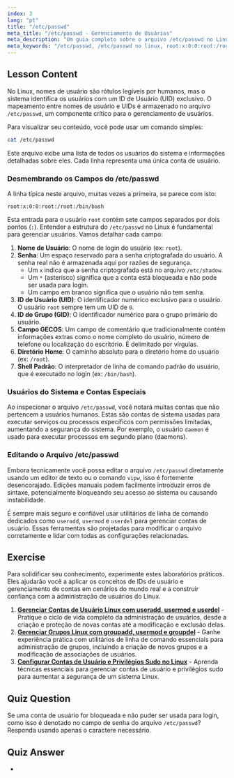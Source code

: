 ```yaml
---
index: 3
lang: "pt"
title: "/etc/passwd"
meta_title: "/etc/passwd - Gerenciamento de Usuários"
meta_description: "Um guia completo sobre o arquivo /etc/passwd no Linux. Aprenda a interpretar campos de dados de usuário, entender UIDs e ver exemplos como root:x:0:0:root:/root:/bin/bash."
meta_keywords: "/etc/passwd, /etc/passwd no linux, root:x:0:0:root:/root:/bin/bash, ID de usuário, UID, gerenciamento de usuários, tutorial Linux"
---
```


## Lesson Content

No Linux, nomes de usuário são rótulos legíveis por humanos, mas o sistema identifica os usuários com um ID de Usuário (UID) exclusivo. O mapeamento entre nomes de usuário e UIDs é armazenado no arquivo `/etc/passwd`, um componente crítico para o gerenciamento de usuários.

Para visualizar seu conteúdo, você pode usar um comando simples:

```bash
cat /etc/passwd
```

Este arquivo exibe uma lista de todos os usuários do sistema e informações detalhadas sobre eles. Cada linha representa uma única conta de usuário.

### Desmembrando os Campos do /etc/passwd

A linha típica neste arquivo, muitas vezes a primeira, se parece com isto:

```plaintext
root:x:0:0:root:/root:/bin/bash
```

Esta entrada para o usuário `root` contém sete campos separados por dois pontos (`:`). Entender a estrutura do `/etc/passwd` no Linux é fundamental para gerenciar usuários. Vamos detalhar cada campo:

1.  **Nome de Usuário**: O nome de login do usuário (ex: `root`).
2.  **Senha**: Um espaço reservado para a senha criptografada do usuário. A senha real não é armazenada aqui por razões de segurança.
    - Um `x` indica que a senha criptografada está no arquivo `/etc/shadow`.
    - Um `*` (asterisco) significa que a conta está bloqueada e não pode ser usada para login.
    - Um campo em branco significa que o usuário não tem senha.
3.  **ID de Usuário (UID)**: O identificador numérico exclusivo para o usuário. O usuário `root` sempre tem um UID de `0`.
4.  **ID do Grupo (GID)**: O identificador numérico para o grupo primário do usuário.
5.  **Campo GECOS**: Um campo de comentário que tradicionalmente contém informações extras como o nome completo do usuário, número de telefone ou localização do escritório. É delimitado por vírgulas.
6.  **Diretório Home**: O caminho absoluto para o diretório home do usuário (ex: `/root`).
7.  **Shell Padrão**: O interpretador de linha de comando padrão do usuário, que é executado no login (ex: `/bin/bash`).

### Usuários do Sistema e Contas Especiais

Ao inspecionar o arquivo `/etc/passwd`, você notará muitas contas que não pertencem a usuários humanos. Estas são contas de sistema usadas para executar serviços ou processos específicos com permissões limitadas, aumentando a segurança do sistema. Por exemplo, o usuário `daemon` é usado para executar processos em segundo plano (daemons).

### Editando o Arquivo /etc/passwd

Embora tecnicamente você possa editar o arquivo `/etc/passwd` diretamente usando um editor de texto ou o comando `vipw`, isso é fortemente desencorajado. Edições manuais podem facilmente introduzir erros de sintaxe, potencialmente bloqueando seu acesso ao sistema ou causando instabilidade.

É sempre mais seguro e confiável usar utilitários de linha de comando dedicados como `useradd`, `usermod` e `userdel` para gerenciar contas de usuário. Essas ferramentas são projetadas para modificar o arquivo corretamente e lidar com todas as configurações relacionadas.

## Exercise

Para solidificar seu conhecimento, experimente estes laboratórios práticos. Eles ajudarão você a aplicar os conceitos de IDs de usuário e gerenciamento de contas em cenários do mundo real e a construir confiança com a administração de usuários do Linux.

1.  **[Gerenciar Contas de Usuário Linux com useradd, usermod e userdel](https://labex.io/pt/labs/comptia-manage-linux-user-accounts-with-useradd-usermod-and-userdel-590837)** - Pratique o ciclo de vida completo da administração de usuários, desde a criação e proteção de novas contas até a modificação e exclusão delas.
2.  **[Gerenciar Grupos Linux com groupadd, usermod e groupdel](https://labex.io/pt/labs/comptia-manage-linux-groups-with-groupadd-usermod-and-groupdel-590836)** - Ganhe experiência prática com utilitários de linha de comando essenciais para administração de grupos, incluindo a criação de novos grupos e a modificação de associações de usuários.
3.  **[Configurar Contas de Usuário e Privilégios Sudo no Linux](https://labex.io/pt/labs/comptia-configure-user-accounts-and-sudo-privileges-in-linux-590856)** - Aprenda técnicas essenciais para gerenciar contas de usuário e privilégios sudo para aumentar a segurança de um sistema Linux.

## Quiz Question

Se uma conta de usuário for bloqueada e não puder ser usada para login, como isso é denotado no campo de senha do arquivo `/etc/passwd`? Responda usando apenas o caractere necessário.

## Quiz Answer

-
